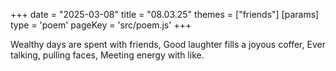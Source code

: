 +++
date = "2025-03-08"
title = "08.03.25"
themes = ["friends"]
[params]
  type = 'poem'
  pageKey = 'src/poem.js'
+++

Wealthy days are spent with friends,
Good laughter fills a joyous coffer,
Ever talking, pulling faces,
Meeting energy with like.
